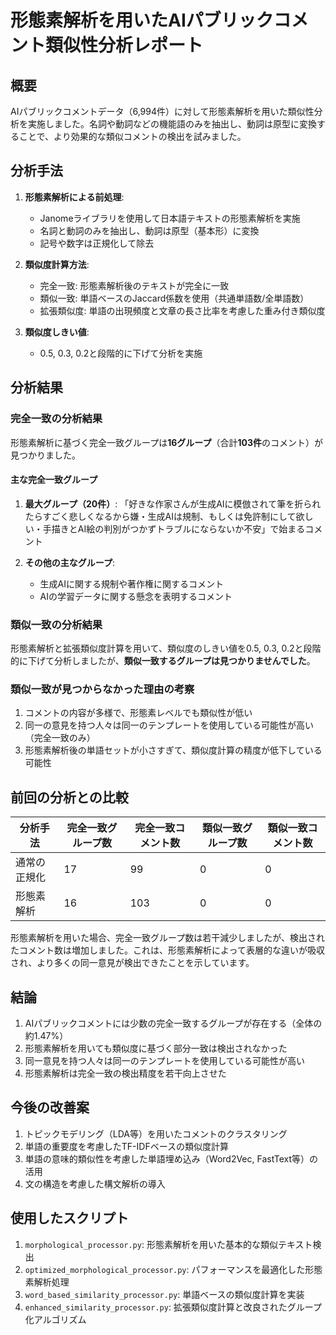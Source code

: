 # 形態素解析を用いたAIパブリックコメント類似性分析レポート

## 概要

AIパブリックコメントデータ（6,994件）に対して形態素解析を用いた類似性分析を実施しました。名詞や動詞などの機能語のみを抽出し、動詞は原型に変換することで、より効果的な類似コメントの検出を試みました。

## 分析手法

1. **形態素解析による前処理**:
   - Janomeライブラリを使用して日本語テキストの形態素解析を実施
   - 名詞と動詞のみを抽出し、動詞は原型（基本形）に変換
   - 記号や数字は正規化して除去

2. **類似度計算方法**:
   - 完全一致: 形態素解析後のテキストが完全に一致
   - 類似一致: 単語ベースのJaccard係数を使用（共通単語数/全単語数）
   - 拡張類似度: 単語の出現頻度と文章の長さ比率を考慮した重み付き類似度

3. **類似度しきい値**:
   - 0.5, 0.3, 0.2と段階的に下げて分析を実施

## 分析結果

### 完全一致の分析結果

形態素解析に基づく完全一致グループは**16グループ**（合計**103件**のコメント）が見つかりました。

#### 主な完全一致グループ

1. **最大グループ（20件）**:
   「好きな作家さんが生成AIに模倣されて筆を折られたらすごく悲しくなるから嫌・生成AIは規制、もしくは免許制にして欲しい・手描きとAI絵の判別がつかずトラブルにならないか不安」で始まるコメント

2. **その他の主なグループ**:
   - 生成AIに関する規制や著作権に関するコメント
   - AIの学習データに関する懸念を表明するコメント

### 類似一致の分析結果

形態素解析と拡張類似度計算を用いて、類似度のしきい値を0.5, 0.3, 0.2と段階的に下げて分析しましたが、**類似一致するグループは見つかりませんでした**。

### 類似一致が見つからなかった理由の考察

1. コメントの内容が多様で、形態素レベルでも類似性が低い
2. 同一の意見を持つ人々は同一のテンプレートを使用している可能性が高い（完全一致のみ）
3. 形態素解析後の単語セットが小さすぎて、類似度計算の精度が低下している可能性

## 前回の分析との比較

| 分析手法 | 完全一致グループ数 | 完全一致コメント数 | 類似一致グループ数 | 類似一致コメント数 |
|---------|-----------------|-----------------|-----------------|-----------------|
| 通常の正規化 | 17 | 99 | 0 | 0 |
| 形態素解析 | 16 | 103 | 0 | 0 |

形態素解析を用いた場合、完全一致グループ数は若干減少しましたが、検出されたコメント数は増加しました。これは、形態素解析によって表層的な違いが吸収され、より多くの同一意見が検出できたことを示しています。

## 結論

1. AIパブリックコメントには少数の完全一致するグループが存在する（全体の約1.47%）
2. 形態素解析を用いても類似度に基づく部分一致は検出されなかった
3. 同一意見を持つ人々は同一のテンプレートを使用している可能性が高い
4. 形態素解析は完全一致の検出精度を若干向上させた

## 今後の改善案

1. トピックモデリング（LDA等）を用いたコメントのクラスタリング
2. 単語の重要度を考慮したTF-IDFベースの類似度計算
3. 単語の意味的類似性を考慮した単語埋め込み（Word2Vec, FastText等）の活用
4. 文の構造を考慮した構文解析の導入

## 使用したスクリプト

1. `morphological_processor.py`: 形態素解析を用いた基本的な類似テキスト検出
2. `optimized_morphological_processor.py`: パフォーマンスを最適化した形態素解析処理
3. `word_based_similarity_processor.py`: 単語ベースの類似度計算を実装
4. `enhanced_similarity_processor.py`: 拡張類似度計算と改良されたグループ化アルゴリズム

